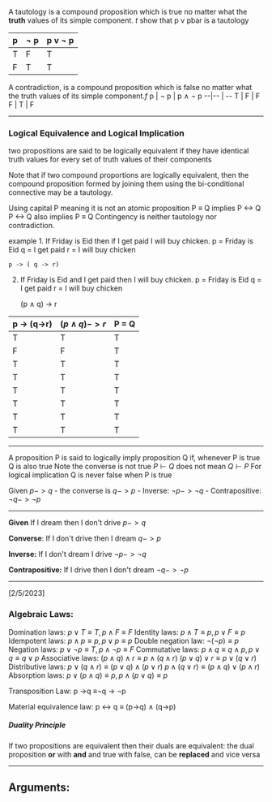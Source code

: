 A tautology is a compound proposition which is true no matter what the **truth** values of its simple component. $t$
show that p v pbar is a tautology

p | ¬ p| p v ¬ p
--|-- | --
T | F | T
F | T | T

A contradiction, is a compound proposition which is false no matter what the truth values of its simple component.$f$
p | ¬ p | p ∧  ¬ p
--|-- | --
T | F | F
F | T | F

---
### Logical Equivalence  and Logical Implication

two propositions are said to be logically equivalent if they have identical truth values for every set of truth values of their components

Note that if two compound proportions are logically equivalent, then the compound proposition formed by joining them using the bi-conditional connective may be a tautology. 

Using capital P meaning it is not an atomic proposition
 P ≡ Q implies  P <-> Q
P <-> Q also implies P ≡ Q 
Contingency is neither tautology nor contradiction.

example
	1. If Friday is Eid then if I get paid I will buy chicken.
	p = Friday is Eid
	q = I get paid
	r = I will buy chicken

	p -> ( q -> r) 

2. If Friday is Eid and I get paid then I will buy chicken. 
	p = Friday is Eid
	q = I get paid
	r = I will buy chicken
 
	(p ∧ q) -> r
 
p -> (q->r) | $(p ∧ q) -> r$ | P = Q
---- | ---- | ----
	T | T  | T
	F | F | T
	T | T | T
	T | T | T
	T | T | T
	T | T | T
	T | T | T
	T | T | T

---

 A proposition P is said to logically imply proposition Q if, whenever P is true Q is also true 
 Note the converse is not true
  $P ⊢ Q$ 
	does not mean $Q ⊢ P$
 For logical implication Q is never false when P is true

Given $p -> q$
	- the converse is $q -> p$
	- Inverse: $¬ p -> ¬ q$
	- Contrapositive: $¬ q -> ¬ p$


---
**Given**
If I dream then I don't drive
$p -> q$

**Converse**:
If I don't drive then I dream
$q  -> p$

**Inverse:**
If I don't dream I drive
$¬ p -> ¬ q$

**Contrapositive:**
If I drive then I don't dream
$¬ q -> ¬ p$

---
[2/5/2023]
### Algebraic Laws:
Domination laws: $p ∨ T ≡ T, p ∧ F ≡ F$ 
Identity laws: $p ∧ T ≡ p, p ∨ F ≡ p$ 
Idempotent laws: $p ∧ p ≡ p, p ∨ p ≡ p$ 
Double negation law: $¬(¬p) ≡ p$ 
Negation laws: $p ∨ ¬p ≡ T, p ∧ ¬p ≡ F$ 
Commutative laws: $p ∧ q ≡ q ∧ p, p ∨ q ≡ q ∨ p$  Associative laws: $(p ∧ q) ∧ r ≡ p ∧ (q ∧ r)$ 
									$(p ∨ q) ∨ r ≡ p ∨ (q ∨ r)$
Distributive laws: $p ∨ (q ∧ r) ≡ (p ∨ q) ∧ (p ∨ r)$
$p ∧ (q ∨ r) ≡ (p ∧ q) ∨ (p ∧ r)$ 
Absorption laws: $p ∨ (p ∧ q) ≡ p, p ∧ (p ∨ q) ≡ p$ 

Transposition  Law: p ->q ≡¬q -> ¬p

Material equivalence law: p <-> q ≡ (p->q) ∧ (q->p)

##### Duality Principle
If two propositions are equivalent then their duals are equivalent:
the dual proposition **or** with **and**
and true with false,  can be **replaced** and vice versa

---
## Arguments:
